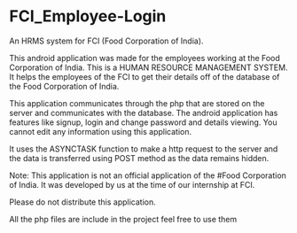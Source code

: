 # FCI_Employee-Login
An HRMS system for FCI (Food Corporation of India).

This android application was made for the employees working at the Food Corporation of India. This is a HUMAN RESOURCE MANAGEMENT SYSTEM. It helps the employees of the FCI to get their details off of the database of the Food Corporation of India.

This application communicates through the php that are stored on the server and communicates with the database. The android application has features like signup, login and change password and details viewing. You cannot edit any information using this application.

It uses the ASYNCTASK function to make a http request to the server and the data is transferred using POST method as the data remains hidden.

Note: This application is not an official application of the #Food Corporation of India. It was developed by us at the time of our internship at FCI.

Please do not distribute this application.



All the php files are include in the project feel free to use them

